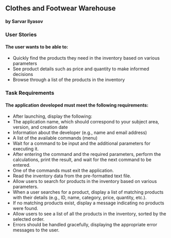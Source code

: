 ## Clothes and Footwear Warehouse
#### by Sarvar Ilyasov

### User Stories
#### The user wants to be able to:
* Quickly find the products they need in the inventory based on various parameters
* See product details such as price and quantity to make informed decisions
* Browse through a list of the products in the inventory

### Task Requirements
#### The application developed must meet the following requirements:
* After launching, display the following:
* The application name, which should correspond to your subject area, version, and creation date
* Information about the developer (e.g., name and email address)
* A list of the available commands (menu)
* Wait for a command to be input and the additional parameters for executing it.
* After entering the command and the required parameters, perform the calculations, print the result, and wait for the next command to be entered.
* One of the commands must exit the application.
* Read the inventory data from the pre-formatted text file.
* Allow users to search for products in the inventory based on various parameters.
* When a user searches for a product, display a list of matching products with their details (e.g., ID, name, category, price, quantity, etc.).
* If no matching products exist, display a message indicating no products were found.
* Allow users to see a list of all the products in the inventory, sorted by the selected order.
* Errors should be handled gracefully, displaying the appropriate error messages to the user.